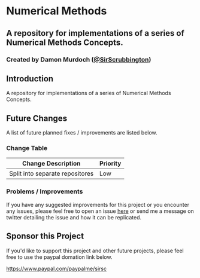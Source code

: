# Numerical Methods
## A repository for implementations of a series of Numerical Methods Concepts.
### Created by Damon Murdoch ([@SirScrubbington](https://twitter.com/SirScrubbington))

## Introduction
A repository for implementations of a series of Numerical Methods Concepts.

## Future Changes
A list of future planned fixes / improvements are listed below.

### Change Table
| Change Description              | Priority |
| ------------------------------- | -------- |
| Split into separate repositores | Low      |

### Problems / Improvements
If you have any suggested improvements for this project or you encounter any issues, please feel free to open an issue [here](https://github.com/damon-murdoch/numerical-methods/issues) or send me a message on twitter detailing the issue and how it can be replicated.

## Sponsor this Project
If you'd like to support this project and other future projects, 
please feel free to use the paypal domation link below.

https://www.paypal.com/paypalme/sirsc